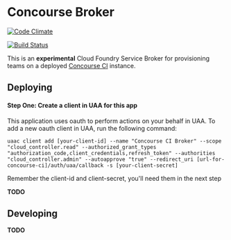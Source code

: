 # Concourse Broker

[![Code Climate](https://codeclimate.com/github/18F/concourse-broker/badges/gpa.svg)](https://codeclimate.com/github/18F/concourse-broker)

[![Build Status](https://travis-ci.org/18F/concourse-broker.svg?branch=master)](https://travis-ci.org/18F/concourse-broker)

This is an **experimental** Cloud Foundry Service Broker for
provisioning teams on a deployed [Concourse CI](https://concourse.ci/)
instance.


## Deploying

#### Step One: Create a client in UAA for this app

This application uses oauth to perform actions on your behalf in UAA.  To add a new oauth client in UAA, run the following command:

	uaac client add [your-client-id] --name "Concourse CI Broker" --scope "cloud_controller.read" --authorized_grant_types "authorization_code,client_credentials,refresh_token" --authorities "cloud_controller.admin" --autoapprove "true" --redirect_uri [url-for-concourse-ci]/auth/uaa/callback -s [your-client-secret]

Remember the client-id and client-secret, you'll need them in the next step

**TODO**

## Developing

**TODO**

